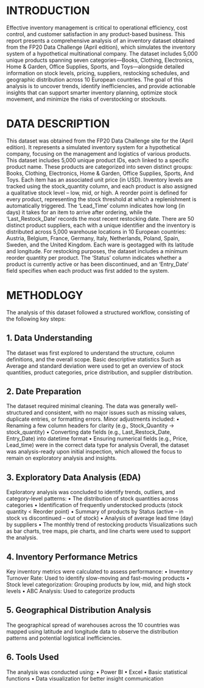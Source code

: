 # INTRODUCTION
Effective inventory management is critical to operational efficiency, cost control, and customer satisfaction in any product-based business. This report presents a comprehensive analysis of an inventory dataset obtained from the FP20 Data Challenge (April edition), which simulates the inventory system of a hypothetical multinational company. The dataset includes 5,000 unique products spanning seven categories—Books, Clothing, Electronics, Home & Garden, Office Supplies, Sports, and Toys—alongside detailed information on stock levels, pricing, suppliers, restocking schedules, and geographic distribution across 10 European countries. The goal of this analysis is to uncover trends, identify inefficiencies, and provide actionable insights that can support smarter inventory planning, optimize stock movement, and minimize the risks of overstocking or stockouts.
# DATA DESCRIPTION
This dataset was obtained from the FP20 Data Challenge site for the (April edition). It represents a simulated inventory system for a hypothetical company, focusing on the management and logistics of various products. This dataset includes 5,000 unique product IDs, each linked to a specific product name. These products are categorized into seven distinct groups: Books, Clothing, Electronics, Home & Garden, Office Supplies, Sports, And Toys. Each item has an associated unit price (in USD). Inventory levels are tracked using the stock_quantity column, and each product is also assigned a qualitative stock level – low, mid, or high. A reorder point is defined for every product, representing the stock threshold at which a replenishment is automatically triggered. The ‘Lead_Time’ column indicates how long (in days) it takes for an item to arrive after ordering, while the ‘Last_Restock_Date’ records the most recent restocking date. 
There are 50 distinct product suppliers, each with a unique identifier and the inventory is distributed across 5,000 warehouse locations in 10 European countries: Austria, Belgium, France, Germany, Italy, Netherlands, Poland, Spain, Sweden, and the United Kingdom. Each ware is geotagged with its latitude and longitude. For restocking purposes, the dataset includes a minimum reorder quantity per product. The ‘Status’ column indicates whether a product is currently active or has been discontinued, and an ‘Entry_Date’ field specifies when each product was first added to the system. 
# METHODLOGY
The analysis of this dataset followed a structured workflow, consisting of the following key steps:
## 1.	Data Understanding
The dataset was first explored to understand the structure, column definitions, and the overall scope. Basic descriptive statistics Such as Average and standard deviation were used to get an overview of stock quantities, product categories, price distribution, and supplier distribution. 
## 2.	Date Preparation
The dataset required minimal cleaning. The data was generally well-structured and consistent, with no major issues such as missing values, duplicate entries, or formatting errors. Minor adjustments included:
•	Renaming a few column headers for clarity (e.g., Stock_Quantity → stock_quantity)
•	Converting date fields (e.g., Last_Restock_Date, Entry_Date) into datetime format
•	Ensuring numerical fields (e.g., Price, Lead_time) were in the correct data type for analysis
Overall, the dataset was analysis-ready upon initial inspection, which allowed the focus to remain on exploratory analysis and insights. 
## 3.	Exploratory Data Analysis (EDA)
Exploratory analysis was concluded to identify trends, outliers, and category-level patterns:
•	The distribution of stock quantities across categories
•	Identification of frequently understocked products (stock quantity < Reorder point)
•	Summary of products by Status (active – in stock vs discontinued – out of stock)
•	Analysis of average lead time (day) by suppliers
•	The monthly trend of restocking products
Visualizations such as bar charts, tree maps, pie charts, and line charts were used to support the analysis.
## 4.	Inventory Performance Metrics
Key inventory metrics were calculated to assess performance:
•	Inventory Turnover Rate: Used to identify slow-moving and fast-moving products
•	Stock level categorization: Grouping products by low, mid, and high stock levels
•	ABC Analysis: Used to categorize products

## 5.	Geographical Distribution Analysis
The geographical spread of warehouses across the 10 countries was mapped using latitude and longitude data to observe the distribution patterns and potential logistical inefficiencies.
## 6.	Tools Used 
The analysis was conducted using:
•	Power BI
•	Excel
•	Basic statistical functions
•	Data visualization for better insight communication

